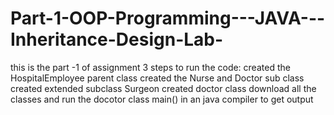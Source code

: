 # Part-1-OOP-Programming---JAVA---Inheritance-Design-Lab-
this is the part -1 of assignment 3
steps to run the code:
created the HospitalEmployee parent class
created the Nurse and Doctor sub class
created extended subclass Surgeon
created doctor class
download all the classes and run the docotor class main() in an java compiler to get output
